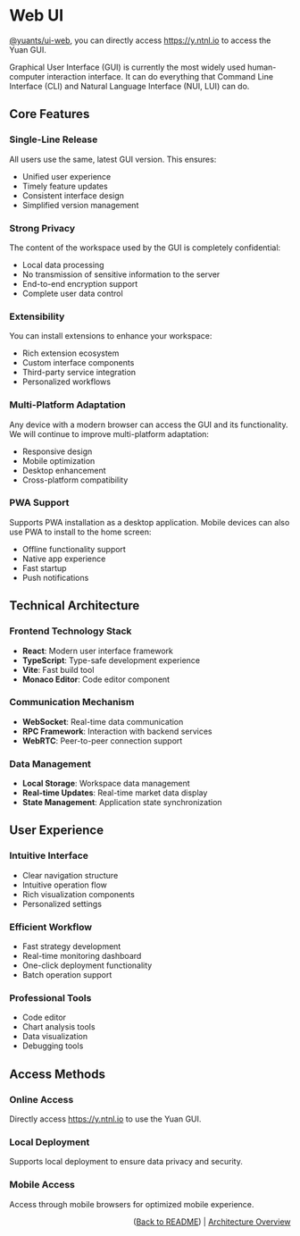 # Web UI

[@yuants/ui-web](./packages/yuants-ui-web.md), you can directly access https://y.ntnl.io to access the Yuan GUI.

Graphical User Interface (GUI) is currently the most widely used human-computer interaction interface. It can do everything that Command Line Interface (CLI) and Natural Language Interface (NUI, LUI) can do.

## Core Features

### Single-Line Release

All users use the same, latest GUI version. This ensures:

- Unified user experience
- Timely feature updates
- Consistent interface design
- Simplified version management

### Strong Privacy

The content of the workspace used by the GUI is completely confidential:

- Local data processing
- No transmission of sensitive information to the server
- End-to-end encryption support
- Complete user data control

### Extensibility

You can install extensions to enhance your workspace:

- Rich extension ecosystem
- Custom interface components
- Third-party service integration
- Personalized workflows

### Multi-Platform Adaptation

Any device with a modern browser can access the GUI and its functionality. We will continue to improve multi-platform adaptation:

- Responsive design
- Mobile optimization
- Desktop enhancement
- Cross-platform compatibility

### PWA Support

Supports PWA installation as a desktop application. Mobile devices can also use PWA to install to the home screen:

- Offline functionality support
- Native app experience
- Fast startup
- Push notifications

## Technical Architecture

### Frontend Technology Stack

- **React**: Modern user interface framework
- **TypeScript**: Type-safe development experience
- **Vite**: Fast build tool
- **Monaco Editor**: Code editor component

### Communication Mechanism

- **WebSocket**: Real-time data communication
- **RPC Framework**: Interaction with backend services
- **WebRTC**: Peer-to-peer connection support

### Data Management

- **Local Storage**: Workspace data management
- **Real-time Updates**: Real-time market data display
- **State Management**: Application state synchronization

## User Experience

### Intuitive Interface

- Clear navigation structure
- Intuitive operation flow
- Rich visualization components
- Personalized settings

### Efficient Workflow

- Fast strategy development
- Real-time monitoring dashboard
- One-click deployment functionality
- Batch operation support

### Professional Tools

- Code editor
- Chart analysis tools
- Data visualization
- Debugging tools

## Access Methods

### Online Access

Directly access https://y.ntnl.io to use the Yuan GUI.

### Local Deployment

Supports local deployment to ensure data privacy and security.

### Mobile Access

Access through mobile browsers for optimized mobile experience.

<p align="right">(<a href="../../README.md">Back to README</a>) | <a href="architecture-overview.md">Architecture Overview</a></p>
